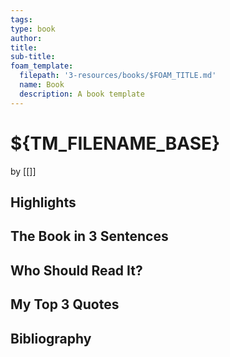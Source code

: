 ```yaml
---
tags: 
type: book
author: 
title:
sub-title: 
foam_template:
  filepath: '3-resources/books/$FOAM_TITLE.md'
  name: Book
  description: A book template
---
```


# ${TM_FILENAME_BASE}
by [[]]

## Highlights

## The Book in 3 Sentences

## Who Should Read It?

## My Top 3 Quotes

## Bibliography